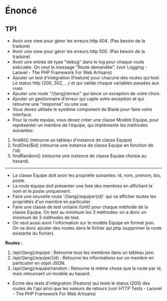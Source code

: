 # Énoncé
## TP1

- Avoir une view pour gérer les erreurs http 404. (Pas besoin de la traduire)
- Avoir une view pour gérer les erreurs http 500. (Pas besoin de la traduire)
- Avoir une entrée de type "debug" dans le log pour chaque route exécutée. On veut le message "Route <url> demandée". (voir Logging - Laravel - The PHP Framework For Web Artisans)
- Ajouter un test d'intégration (Feature) pour chacune des routes qui test: Le status http (200, 302, ...) et qui valide chaque variables passées aux vues
- Ajouter une route "/{lang}/erreur" qui lance un exception de votre choix.
- Ajouter un gestionnaire d'erreur qui capte votre exception et qui retourne une "response" ou une vue.
- Vous devez utilisée le système component de Blade pour faire votre interface.
- Pour la route equipe, vous devez créer une classe Modèle Equipe, pour représenter un membre de l'équipe, qui implémente les méthodes suivantes:
1. findAll() (retourne un tableau d'instance de classe Equipe)
2. findOne($id) (retourne une instance de classe Equipe en fonction de l'id)
3. findRandom() (retourne une instance de classe Equipe choisie au hasard).
---
- La classe Equipe doit avoir les propriété suivantes: id, nom, prenom, bio, poste.
- ­La route équipe doit présenter une liste des membres en affichant le nom et le poste uniquement.
- Faire une nouvelle route '/{lang}/equipe/{id}' qui va afficher toutes les propriétés d'un membre en particulier.
- Faire une classe de test unitaire (Unit) pour chaque méthode de la classe Equipe. On test au minimum les 3 méthodes: on a donc un minimum de 3 méthodes de test. 
- On veut aussi avoir l'information sur le modèle Équipe en format json. On va donc ajouter des routes dans le fichier api.php (supprimer la route existante du fichier).

**Routes :**
1. /api/{lang}/equipe : Retourne tous les membres dans un tableau json
2. /api/{lang}/equipe/{id} : Retourne les informations sur un membre en particulier en objet JSON.
3. /api/{lang}/equipe/random : Retourne la même chose que la route par id, mais retournant un modèle au hasard.
- Écrire des tests d'intégration (Feature) qui teste le status (200) des routes de l'api ainsi que les valeurs de retours (voir HTTP Tests - Laravel - The PHP Framework For Web Artisans)